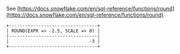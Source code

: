 See [https://docs.snowflake.com/en/sql-reference/functions/round](https://docs.snowflake.com/en/sql-reference/functions/round)
```
+---------------------------------+
| ROUND(EXPR => -2.5, SCALE => 0) |
|---------------------------------|
|                              -3 |
+---------------------------------+
```
